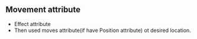 ## Movement attribute

- Effect attribute
- Then used moves attribute(if have Position attribute) ot desired location.